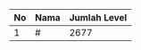 | No | Nama            | Jumlah Level |
|----|-----------------|--------------|
| 1  | #    |    2677        |
